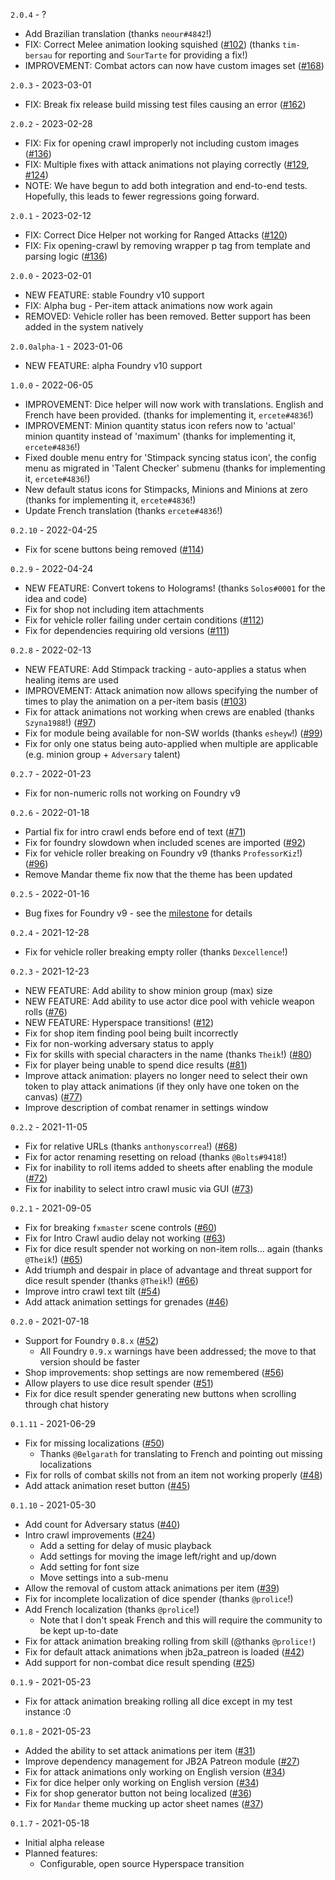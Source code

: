 `2.0.4` - ?

-   Add Brazilian translation (thanks `neour#4842`!)
-   FIX: Correct Melee animation looking squished ([#102](https://github.com/wrycu/StarWarsFFG-Enhancements/issues/102)) (thanks `tim-bersau` for reporting and `SourTarte` for providing a fix!)
-   IMPROVEMENT: Combat actors can now have custom images set ([#168](https://github.com/wrycu/StarWarsFFG-Enhancements/issues/168))

`2.0.3` - 2023-03-01

-   FIX: Break fix release build missing test files causing an error ([#162](https://github.com/wrycu/StarWarsFFG-Enhancements/issues/162))

`2.0.2` - 2023-02-28

-   FIX: Fix for opening crawl improperly not including custom images ([#136](https://github.com/wrycu/StarWarsFFG-Enhancements/issues/136))
-   FIX: Multiple fixes with attack animations not playing correctly ([#129](https://github.com/wrycu/StarWarsFFG-Enhancements/issues/129), [#124](https://github.com/wrycu/StarWarsFFG-Enhancements/issues/124))
-   NOTE: We have begun to add both integration and end-to-end tests. Hopefully, this leads to fewer regressions going forward.

`2.0.1` - 2023-02-12

-   FIX: Correct Dice Helper not working for Ranged Attacks ([#120](https://github.com/wrycu/StarWarsFFG-Enhancements/issues/120))
-   FIX: Fix opening-crawl by removing wrapper p tag from template and parsing logic ([#136](https://github.com/wrycu/StarWarsFFG-Enhancements/issues/136))

`2.0.0` - 2023-02-01

-   NEW FEATURE: stable Foundry v10 support
-   FIX: Alpha bug - Per-item attack animations now work again
-   REMOVED: Vehicle roller has been removed. Better support has been added in the system natively

`2.0.0alpha-1` - 2023-01-06

-   NEW FEATURE: alpha Foundry v10 support

`1.0.0` - 2022-06-05

-   IMPROVEMENT: Dice helper will now work with translations. English and French have been provided. (thanks for implementing it, `ercete#4836`!)
-   IMPROVEMENT: Minion quantity status icon refers now to 'actual' minion quantity instead of 'maximum' (thanks for implementing it, `ercete#4836`!)
-   Fixed double menu entry for 'Stimpack syncing status icon', the config menu as migrated in 'Talent Checker' submenu (thanks for implementing it, `ercete#4836`!)
-   New default status icons for Stimpacks, Minions and Minions at zero (thanks for implementing it, `ercete#4836`!)
-   Update French translation (thanks `ercete#4836`!)

`0.2.10` - 2022-04-25

-   Fix for scene buttons being removed ([#114](https://github.com/wrycu/StarWarsFFG-Enhancements/issues/114))

`0.2.9` - 2022-04-24

-   NEW FEATURE: Convert tokens to Holograms! (thanks `Solos#0001` for the idea and code)
-   Fix for shop not including item attachments
-   Fix for vehicle roller failing under certain conditions ([#112](https://github.com/wrycu/StarWarsFFG-Enhancements/issues/112))
-   Fix for dependencies requiring old versions ([#111](https://github.com/wrycu/StarWarsFFG-Enhancements/issues/111))

`0.2.8` - 2022-02-13

-   NEW FEATURE: Add Stimpack tracking - auto-applies a status when healing items are used
-   IMPROVEMENT: Attack animation now allows specifying the number of times to play the animation on a per-item basis ([#103](https://github.com/wrycu/StarWarsFFG-Enhancements/issues/103))
-   Fix for attack animations not working when crews are enabled (thanks `Szyna1988`!) ([#97](https://github.com/wrycu/StarWarsFFG-Enhancements/issues/97))
-   Fix for module being available for non-SW worlds (thanks `esheyw`!) ([#99](https://github.com/wrycu/StarWarsFFG-Enhancements/issues/99))
-   Fix for only one status being auto-applied when multiple are applicable (e.g. minion group + `Adversary` talent)

`0.2.7` - 2022-01-23

-   Fix for non-numeric rolls not working on Foundry v9

`0.2.6` - 2022-01-18

-   Partial fix for intro crawl ends before end of text ([#71](https://github.com/wrycu/StarWarsFFG-Enhancements/issues/71))
-   Fix for foundry slowdown when included scenes are imported ([#92](https://github.com/wrycu/StarWarsFFG-Enhancements/issues/92))
-   Fix for vehicle roller breaking on Foundry v9 (thanks `ProfessorKiz`!) ([#96](https://github.com/wrycu/StarWarsFFG-Enhancements/issues/96))
-   Remove Mandar theme fix now that the theme has been updated

`0.2.5` - 2022-01-16

-   Bug fixes for Foundry v9 - see the [milestone](https://github.com/wrycu/StarWarsFFG-Enhancements/milestone/3?closed=1) for details

`0.2.4` - 2021-12-28

-   Fix for vehicle roller breaking empty roller (thanks `Dexcellence`!)

`0.2.3` - 2021-12-23

-   NEW FEATURE: Add ability to show minion group (max) size
-   NEW FEATURE: Add ability to use actor dice pool with vehicle weapon rolls ([#76](https://github.com/wrycu/StarWarsFFG-Enhancements/issues/76))
-   NEW FEATURE: Hyperspace transitions! ([#12](https://github.com/wrycu/StarWarsFFG-Enhancements/issues/12))
-   Fix for shop item finding pool being built incorrectly
-   Fix for non-working adversary status to apply
-   Fix for skills with special characters in the name (thanks `Theik`!) ([#80](https://github.com/wrycu/StarWarsFFG-Enhancements/issues/80))
-   Fix for player being unable to spend dice results ([#81](https://github.com/wrycu/StarWarsFFG-Enhancements/issues/81))
-   Improve attack animation: players no longer need to select their own token to play attack animations (if they only have one token on the canvas) ([#77](https://github.com/wrycu/StarWarsFFG-Enhancements/issues/77))
-   Improve description of combat renamer in settings window

`0.2.2` - 2021-11-05

-   Fix for relative URLs (thanks `anthonyscorrea`!) ([#68](https://github.com/wrycu/StarWarsFFG-Enhancements/issues/68))
-   Fix for actor renaming resetting on reload (thanks `@Bolts#9418`!)
-   Fix for inability to roll items added to sheets after enabling the module ([#72](https://github.com/wrycu/StarWarsFFG-Enhancements/issues/72))
-   Fix for inability to select intro crawl music via GUI ([#73](https://github.com/wrycu/StarWarsFFG-Enhancements/issues/73))

`0.2.1` - 2021-09-05

-   Fix for breaking `fxmaster` scene controls ([#60](https://github.com/wrycu/StarWarsFFG-Enhancements/issues/60))
-   Fix for Intro Crawl audio delay not working ([#63](https://github.com/wrycu/StarWarsFFG-Enhancements/issues/63))
-   Fix for dice result spender not working on non-item rolls... again (thanks `@Theik`!) ([#65](https://github.com/wrycu/StarWarsFFG-Enhancements/issues/65))
-   Add triumph and despair in place of advantage and threat support for dice result spender (thanks `@Theik`!) ([#66](https://github.com/wrycu/StarWarsFFG-Enhancements/issues/66))
-   Improve intro crawl text tilt ([#54](https://github.com/wrycu/StarWarsFFG-Enhancements/pull/54))
-   Add attack animation settings for grenades ([#46](https://github.com/wrycu/StarWarsFFG-Enhancements/issues/46))

`0.2.0` - 2021-07-18

-   Support for Foundry `0.8.x` ([#52](https://github.com/wrycu/StarWarsFFG-Enhancements/issues/52))
    -   All Foundry `0.9.x` warnings have been addressed; the move to that version should be faster
-   Shop improvements: shop settings are now remembered ([#56](https://github.com/wrycu/StarWarsFFG-Enhancements/issues/56))
-   Allow players to use dice result spender ([#51](https://github.com/wrycu/StarWarsFFG-Enhancements/issues/51))
-   Fix for dice result spender generating new buttons when scrolling through chat history

`0.1.11` - 2021-06-29

-   Fix for missing localizations ([#50](https://github.com/wrycu/StarWarsFFG-Enhancements/issues/50))
    -   Thanks `@Belgarath` for translating to French and pointing out missing localizations
-   Fix for rolls of combat skills not from an item not working properly ([#48](https://github.com/wrycu/StarWarsFFG-Enhancements/issues/48))
-   Add attack animation reset button ([#45](https://github.com/wrycu/StarWarsFFG-Enhancements/issues/45))

`0.1.10` - 2021-05-30

-   Add count for Adversary status ([#40](https://github.com/wrycu/StarWarsFFG-Enhancements/issues/40))
-   Intro crawl improvements ([#24](https://github.com/wrycu/StarWarsFFG-Enhancements/issues/24))
    -   Add a setting for delay of music playback
    -   Add settings for moving the image left/right and up/down
    -   Add setting for font size
    -   Move settings into a sub-menu
-   Allow the removal of custom attack animations per item ([#39](https://github.com/wrycu/StarWarsFFG-Enhancements/issues/39))
-   Fix for incomplete localization of dice spender (thanks `@prolice`!)
-   Add French localization (thanks `@prolice`!)
    -   Note that I don't speak French and this will require the community to be kept up-to-date
-   Fix for attack animation breaking rolling from skill (@thanks `@prolice!`)
-   Fix for default attack animations when jb2a_patreon is loaded ([#42](https://github.com/wrycu/StarWarsFFG-Enhancements/issues/42))
-   Add support for non-combat dice result spending ([#25](https://github.com/wrycu/StarWarsFFG-Enhancements/issues/25))

`0.1.9` - 2021-05-23

-   Fix for attack animation breaking rolling all dice except in my test instance :0

`0.1.8` - 2021-05-23

-   Added the ability to set attack animations per item ([#31](https://github.com/wrycu/StarWarsFFG-Enhancements/issues/31))
-   Improve dependency management for JB2A Patreon module ([#27](https://github.com/wrycu/StarWarsFFG-Enhancements/issues/27))
-   Fix for attack animations only working on English version ([#34](https://github.com/wrycu/StarWarsFFG-Enhancements/issues/34))
-   Fix for dice helper only working on English version ([#34](https://github.com/wrycu/StarWarsFFG-Enhancements/issues/34))
-   Fix for shop generator button not being localized ([#36](https://github.com/wrycu/StarWarsFFG-Enhancements/issues/36))
-   Fix for `Mandar` theme mucking up actor sheet names ([#37](https://github.com/wrycu/StarWarsFFG-Enhancements/issues/37))

`0.1.7` - 2021-05-18

-   Initial alpha release
-   Planned features:
    -   Configurable, open source Hyperspace transition
